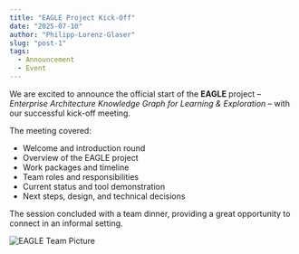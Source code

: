 ```yaml
---
title: "EAGLE Project Kick-Off"
date: "2025-07-10"
author: "Philipp-Lorenz-Glaser"
slug: "post-1"
tags:
  - Announcement
  - Event
---
```


We are excited to announce the official start of the **EAGLE** project – *Enterprise Architecture Knowledge Graph for Learning & Exploration* – with our successful kick-off meeting.

The meeting covered:
- Welcome and introduction round  
- Overview of the EAGLE project  
- Work packages and timeline  
- Team roles and responsibilities  
- Current status and tool demonstration  
- Next steps, design, and technical decisions  

The session concluded with a team dinner, providing a great opportunity to connect in an informal setting.

![EAGLE Team Picture](/assets/IMG_5065.jpg)
